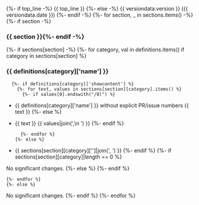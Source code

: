 {%- if top_line -%}
{{ top_line }}
{%- else -%}
{{ versiondata.version }} ({{ versiondata.date }})
{%- endif -%}
{%- for section, _ in sections.items() -%}
  {%- if section -%}
### {{ section }}{%- endif -%}
  {%- if sections[section] -%}
    {%- for category, val in definitions.items() if category in sections[section] %}


### {{ definitions[category]['name'] }}

      {%- if definitions[category]['showcontent'] %}
        {%- for text, values in sections[section][category].items() %}
          {%- if values[0].endswith("/0)") %}

* {{ definitions[category]['name'] }} without explicit PR/issue numbers
  {{ text }}
          {%- else %}

* {{ text }} {{ values|join(',\n  ') }}
          {%- endif %}

        {%- endfor %}
      {%- else %}

* {{ sections[section][category]['']|join(', ') }}
      {%- endif %}
      {%- if sections[section][category]|length == 0 %}

No significant changes.
      {%- else %}
      {%- endif %}

    {%- endfor %}
    {%- else %}

No significant changes.
  {%- endif %}
{%- endfor %}

